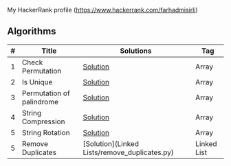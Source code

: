 My HackerRank profile (https://www.hackerrank.com/farhadmisirli)

## Algorithms

| #   | Title                     | Solutions                                       | Tag   
|-----|---------------------------|-------------------------------------------------|-------
| 1   | Check Permutation         | [Solution](Arrays/check_permutation.py)         | Array 
| 2   | Is Unique                 | [Solution](Arrays/is_unique.py)                 | Array 
| 3   | Permutation of palindrome | [Solution](Arrays/permutation_of_palindrome.py) | Array 
| 4   | String Compression        | [Solution](Arrays/string_compression.py)        | Array 
| 5   | String Rotation           | [Solution](Arrays/string_rotation.py)           | Array 
| 5   | Remove Duplicates         | [Solution](Linked Lists/remove_duplicates.py)           | Linked List 
